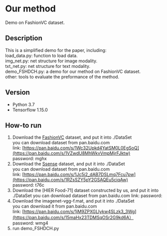 # Our method 
Demo on FashionVC dataset. 

## Description 
This is a simplified demo for the paper, including:  
load_data.py: function to load data.  
img_net.py: net structure for image modality.  
txt_net.py: net structure for text modality.   
demo_FSHDCH.py: a demo for our method on FashionVC dataset.  
other: tools to evaluate the preformance of the method.  

## Version 
* Python  3.7
* Tensorflow  1.15.0

## How-to run 
1. Download the [FashionVC](https://dl.acm.org/doi/abs/10.1145/3209978.3209996) dataset, and put it into ./DataSet  
    you can download dataset from pan.baidu.com  
    	link: [https://pan.baidu.com/s/1Wc32Upkd4YatSM0L0EgSoQ](https://pan.baidu.com/s/1VZwdU8MhWkvVmpMjrFJktw)  
    	password: mghx   
2. Download the [Ssense](https://dl.acm.org/doi/10.1145/3331184.3331229) dataset, and put it into ./DataSet  
    you can download dataset from pan.baidu.com  
    	link: [https://pan.baidu.com/s/1Jc5i2_dAB7DSLmq7Fcu7pw](https://pan.baidu.com/s/1RZsSZY5pY2GSAQEu5ciqAw)  
    	password: t76c
3. Download the [HIER Food-71] dataset constructed by us, and put it into ./DataSet
    you can download dataset from pan.baidu.com
        link:[]()
        password:
4. Download the imagenet-vgg-f.mat, and put it into ./DataSet  
    you can download it from pan.baidu.com  
    	link: [https://pan.baidu.com/s/1jM9ZPXGLIykw4SLzk3_3Wg](https://pan.baidu.com/s/15maHx23TDMSqOSr2G9kd6A）  
     	password: wmg4
5. run demo_FSHDCH.py
